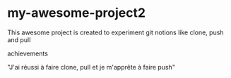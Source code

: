 # my-awesome-project2

This awesome project is created to experiment git notions like clone, push and pull

achievements

"J'ai réussi à faire clone, pull et je m'apprête à faire push"
